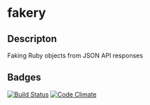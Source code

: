 fakery
======

Descripton
----------
Faking Ruby objects from JSON API responses

Badges
------

[![Build Status](https://travis-ci.org/betterplace/fakery.svg?branch=master)](https://travis-ci.org/betterplace/fakery)
[![Code Climate](https://codeclimate.com/github/betterplace/fakery.png)](https://codeclimate.com/github/betterplace/fakery)
